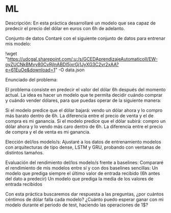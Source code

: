 # ML
Descripción:
En esta práctica desarrollaré un modelo que sea capaz de predecir el precio del dólar en euros con 6h de adelanto.

Conjunto de datos
Contaré con el siguiente conjunto de datos para entrenar mis modelo:

!wget "https://udcgal.sharepoint.com/:u:/s/GCEDAprendizajeAutomaticoII/EW-oyZUCNkBMvy80CvRjlnABDl5jxrGj1JyXG3C2vr2xAA?e=61EuOe&download=1" -O data.json

Enunciado del problema:

El problema consiste en predecir el valor del dólar 6h después del momento actual. La idea es hacer un modelo que te permita decidir cuándo comprar y cuándo vender dólares, para que puedas operar de la siguiente manera:

Si el modelo predice que el dólar bajará: vendo un dólar ahora y lo compro más barato dentro de 6h. La diferencia entre el precio de venta y el de compra es mi ganancia.
Si el modelo predice que el dólar subirá: compro un dólar ahora y lo vendo más caro dentro de 6h. La diferencia entre el precio de compra y el de venta es mi ganancia.

Elección del/los modelo/s:
Ajustaré a los datos de entrenamiento modelos con arquitecturas de tipo dense, LSTM y GRU, probando con ventanas de distintos tamaños.

Evaluación del rendimiento del/los modelo/s frente a baselines:
Compararé el rendimiento de mis modelos entre sí y con dos baselines sencillas:
Un modelo que prediga siempre el último valor de entrada recibido (6h antes del dato a predecir)
Un modelo que prediga la media de los valores de entrada recibidos

Con esta práctica buscaremos dar respuesta a las preguntas, ¿por cuántos céntimos de dólar falla cada modelo? ¿Cuánto puedo esperar ganar con mi modelo durante el periodo de test, haciendo las operaciones de 1$?

